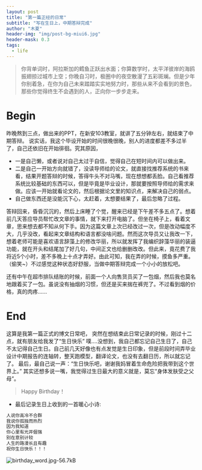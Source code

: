 ```yaml
---
layout: post
title: "第一篇正经的日常"
subtitle: "写在生日上，中期答辩完成"
author: "木夏"
header-img: "img/post-bg-miui6.jpg"
header-mask: 0.3
tags:
  - life
---
```


> 你背单词时，阿拉斯加的鳕鱼正跃出水面；你算数学时，太平洋彼岸的海鸥振翅掠过城市上空；你晚自习时，极圈中的夜空散漫了五彩斑斓。但是少年你别着急，在你为自己未来踏踏实实地努力时，那些从来不会看到的景色，那些你觉得终生不会遇到的人，正向你一步步走来。



# Begin

昨晚熬到三点，做出来的PPT，在新安103教室，就讲了五分钟左右，就结束了中期答辩。
说实话，我这个毕设开始的时间很晚很晚，别人的进度都差不多过半了，自己还依旧在开始徘徊。究其原因，
- 一是自己懒，或者说对自己太过于自信，觉得自己在短时间内可以做出来。
- 二是自己一开始方向就错了，没读导师给的论文，就直接找推荐系统的书来看，结果开题答辩的时候，答得牛头不对马嘴，现在想想都丢脸。自己看推荐系统比较基础的东西可以，但是毕竟是毕业设计，那就要按照导师给的需求来做。应该一开始就看论文的，然后根据论文里的知识点，来解决自己的弱点。
- 自己做东西还是没能沉下心，太赶着，太想要结果了，最后忽略了过程。

答辩回来，昏昏沉沉的，然后上床睡了个觉，醒来已经是下午差不多五点了。想着前几天答应导员帮忙改文章的事情，就下来打开电脑了。但坐在椅子上，看着文章，思来想去都不知从何下手。因为这篇文章上次已经改过一次，但是改动幅度不大，几乎没改，看起来文章结构和语言都没啥问题。然而这次导员又让我改一下，想着老师可能是喜欢语言辞藻上的修改华丽，所以就发挥了我编织辞藻华丽的装逼功能，就在开头和结尾加了好几句，中间正文也给删删改改。但此来，竟花费了我将近5个小时，差不多晚上十点才弄好。由此可知，我在弄的时候，摸鱼多严重。（偷笑~）不过感觉这种状态好舒服，当做中期答辩完成一个小小的放松吧。

还有中午在超市排队结账的时候，前面一个人向售货员买了一包烟，然后我也莫名地跟着买了一包。虽说没有抽烟的习惯，但还是买来揣在裤兜了。不过看到烟的价格，真的肉疼......



# End
这算是我第一篇正式的博文日常吧，
突然在想结束此日常记录的时候，刚过十二点，就有朋友给我发了“生日快乐”
噗....没想到，我自己都忘记自己生日了，自己不太记得自己生日。自己前几天好像也有点发觉是生日印象，但是前段时间弄毕业设计中期报告的连轴转，整天跑模型，翻译论文，也没有去翻日历，所以就忘记了。
最后，最自己说一声：“生日快乐吧，谢谢我妈冒着生命危险把我带到这个世界上。”
其实还想多说一嘴，我觉得过生日最大的意义就是，莫忘“身体发肤受之父母”。
>  Happy Birthday！

- 最后记录生日上收到的一首暖心小诗:

 ```python
 人说你高冷不合群
我说你孤独而热烈
因为我知道
你心里有光并倔强
别在意别计较
人生的路漫长且有趣
祝你生日快乐！！！
 ```



![birthday_word.jpg-56.7kB][1]




  [1]: http://static.zybuluo.com/Team/vrk3hfblhq51s6ov9q6ttihb/birthday_word.jpg
